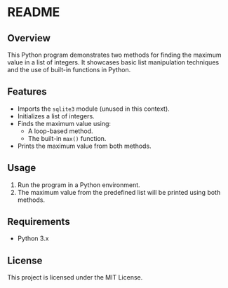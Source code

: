# README

## Overview

This Python program demonstrates two methods for finding the maximum value in a list of integers. It showcases basic list manipulation techniques and the use of built-in functions in Python.

## Features

- Imports the `sqlite3` module (unused in this context).
- Initializes a list of integers.
- Finds the maximum value using:
  - A loop-based method.
  - The built-in `max()` function.
- Prints the maximum value from both methods.

## Usage

1. Run the program in a Python environment.
2. The maximum value from the predefined list will be printed using both methods.

## Requirements

- Python 3.x

## License

This project is licensed under the MIT License.
